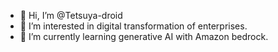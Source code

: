 - 👋 Hi, I’m @Tetsuya-droid
- 👀 I’m interested in digital transformation of enterprises.
- 🌱 I’m currently learning generative AI with Amazon bedrock.


<!---
Tetsuya-droid/Tetsuya-droid is a ✨ special ✨ repository because its `README.md` (this file) appears on your GitHub profile.
You can click the Preview link to take a look at your changes.
--->

